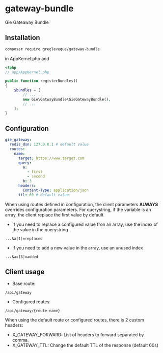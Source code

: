 # gateway-bundle

Gie Gateaway Bundle 

## Installation

```bash
composer require gregleveque/gateway-bundle
```

in AppKernel.php add

```php
<?php
// app/AppKernel.php

public function registerBundles()
{
    $bundles = [
        // ...
        new Gie\GatwayBundle\GieGatewayBundle(),
        // ...
    ];
}
```

## Configuration

```yaml
gie_gateway:
  redis_dsn: 127.0.0.1 # default value
  routes:
    name:
      target: https://www.target.com
      query:
        a:
          - first
          - second
        b: 3
      headers:
        Content-Type: application/json
      ttl: 60 # default value
```
When using routes defined in configuration, the client parameters **ALWAYS** overrides configuration parameters.
For querystring, if the variable is an array, the client replace the first value by default.
* If you need to replace a configured value fron an array, use the index of the value in the querystring
```
...&a[1]=replaced
```

* If you need to add a new value in the array, use an unused index
```
...&a=[3]=added
```

## Client usage

* Base route:
```
/api/gateway
```

* Configured routes:
```
/api/gateway/{route-name}
```

When using the default route or configured routes, there is 2 custom headers:

* X_GATEWAY_FORWARD: List of headers to forward separated by comma.
* X_GATEWAY_TTL: Change the default TTL of the response (default 60s)

